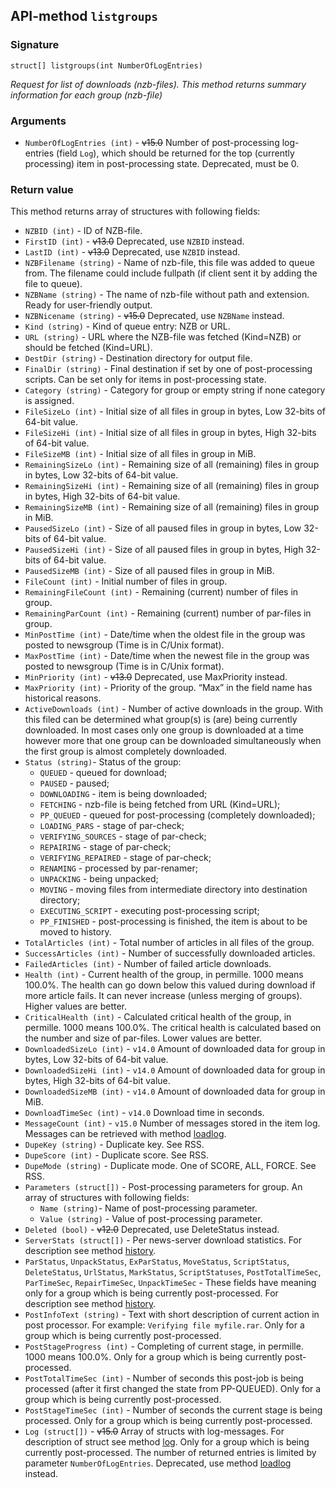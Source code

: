 ## API-method `listgroups`

### Signature
`struct[] listgroups(int NumberOfLogEntries)` 

_Request for list of downloads (nzb-files). This method returns summary information for each group (nzb-file)_

### Arguments
- `NumberOfLogEntries (int)` - ~~v15.0~~ Number of post-processing log-entries (field `Log`), which should be returned for the top (currently processing) item in post-processing state. Deprecated, must be 0.

### Return value
This method returns array of structures with following fields:

- `NZBID (int)` - ID of NZB-file.
- `FirstID (int)` - ~~v13.0~~ Deprecated, use `NZBID` instead.
- `LastID (int)` - ~~v13.0~~ Deprecated, use `NZBID` instead.
- `NZBFilename (string)` - Name of nzb-file, this file was added to queue from. The filename could include fullpath (if client sent it by adding the file to queue).
- `NZBName (string)` - The name of nzb-file without path and extension. Ready for user-friendly output.
- `NZBNicename (string)` - ~~v15.0~~ Deprecated, use `NZBName` instead.
- `Kind (string)` - Kind of queue entry: NZB or URL.
- `URL (string)` - URL where the NZB-file was fetched (Kind=NZB) or should be fetched (Kind=URL).
- `DestDir (string)` - Destination directory for output file.
- `FinalDir (string)` - Final destination if set by one of post-processing scripts. Can be set only for items in post-processing state.
- `Category (string)` - Category for group or empty string if none category is assigned.
- `FileSizeLo (int)` - Initial size of all files in group in bytes, Low 32-bits of 64-bit value.
- `FileSizeHi (int)` - Initial size of all files in group in bytes, High 32-bits of 64-bit value.
- `FileSizeMB (int)` - Initial size of all files in group in MiB.
- `RemainingSizeLo (int)` - Remaining size of all (remaining) files in group in bytes, Low 32-bits of 64-bit value.
- `RemainingSizeHi (int)` - Remaining size of all (remaining) files in group in bytes, High 32-bits of 64-bit value.
- `RemainingSizeMB (int)` - Remaining size of all (remaining) files in group in MiB.
- `PausedSizeLo (int)` - Size of all paused files in group in bytes, Low 32-bits of 64-bit value.
- `PausedSizeHi (int)` - Size of all paused files in group in bytes, High 32-bits of 64-bit value.
- `PausedSizeMB (int)` - Size of all paused files in group in MiB.
- `FileCount (int)` - Initial number of files in group.
- `RemainingFileCount (int)` - Remaining (current) number of files in group.
- `RemainingParCount (int)` - Remaining (current) number of par-files in group.
- `MinPostTime (int)` - Date/time when the oldest file in the group was posted to newsgroup (Time is in C/Unix format).
- `MaxPostTime (int)` - Date/time when the newest file in the group was posted to newsgroup (Time is in C/Unix format).
- `MinPriority (int)` - ~~v13.0~~ Deprecated, use MaxPriority instead.
- `MaxPriority (int)` - Priority of the group. “Max” in the field name has historical reasons.
- `ActiveDownloads (int)` - Number of active downloads in the group. With this filed can be determined what group(s) is (are) being currently downloaded. In most cases only one group is downloaded at a time however more that one group can be downloaded simultaneously when the first group is almost completely downloaded.
- `Status (string)`- Status of the group:
  - `QUEUED` - queued for download;
  - `PAUSED` - paused;
  - `DOWNLOADING` - item is being downloaded;
  - `FETCHING` - nzb-file is being fetched from URL (Kind=URL);
  - `PP_QUEUED` - queued for post-processing (completely downloaded);
  - `LOADING_PARS` - stage of par-check;
  - `VERIFYING_SOURCES` - stage of par-check;
  - `REPAIRING` - stage of par-check;
  - `VERIFYING_REPAIRED` - stage of par-check;
  - `RENAMING` - processed by par-renamer;
  - `UNPACKING` - being unpacked;
  - `MOVING` - moving files from intermediate directory into destination directory;
  - `EXECUTING_SCRIPT` - executing post-processing script;
  - `PP_FINISHED` - post-processing is finished, the item is about to be moved to history.
- `TotalArticles (int)` - Total number of articles in all files of the group.
- `SuccessArticles (int)` - Number of successfully downloaded articles.
- `FailedArticles (int)` - Number of failed article downloads.
- `Health (int)` - Current health of the group, in permille. 1000 means 100.0%. The health can go down below this valued during download if more article fails. It can never increase (unless merging of groups). Higher values are better.
- `CriticalHealth (int)` - Calculated critical health of the group, in permille. 1000 means 100.0%. The critical health is calculated based on the number and size of par-files. Lower values are better.
- `DownloadedSizeLo (int)` - `v14.0` Amount of downloaded data for group in bytes, Low 32-bits of 64-bit value.
- `DownloadedSizeHi (int)` - `v14.0` Amount of downloaded data for group in bytes, High 32-bits of 64-bit value.
- `DownloadedSizeMB (int)` - `v14.0` Amount of downloaded data for group in MiB.
- `DownloadTimeSec (int)` - `v14.0` Download time in seconds.
- `MessageCount (int)` - `v15.0` Number of messages stored in the item log. Messages can be retrieved with method [loadlog](LOADLOG.md).
- `DupeKey (string)` - Duplicate key. See RSS.
- `DupeScore (int)` - Duplicate score. See RSS.
- `DupeMode (string)` - Duplicate mode. One of SCORE, ALL, FORCE. See RSS.
- `Parameters (struct[])` - Post-processing parameters for group. An array of structures with following fields:
  - `Name (string)`- Name of post-processing parameter.
  - `Value (string)` - Value of post-processing parameter.
- `Deleted (bool)` - ~~v12.0~~ Deprecated, use DeleteStatus instead.
- `ServerStats (struct[])` - Per news-server download statistics. For description see method [history](HISTORY.md).
- `ParStatus`, `UnpackStatus`, `ExParStatus`, `MoveStatus`, `ScriptStatus`, `DeleteStatus`, `UrlStatus`, `MarkStatus`, `ScriptStatuses`, `PostTotalTimeSec`, `ParTimeSec`, `RepairTimeSec`, `UnpackTimeSec` - These fields have meaning only for a group which is being currently post-processed. For description see method [history](HISTORY.md).
- `PostInfoText (string)` - Text with short description of current action in post processor. For example: `Verifying file myfile.rar`. Only for a group which is being currently post-processed.
- `PostStageProgress (int)` - Completing of current stage, in permille. 1000 means 100.0%. Only for a group which is being currently post-processed.
- `PostTotalTimeSec (int)` - Number of seconds this post-job is being processed (after it first changed the state from PP-QUEUED). Only for a group which is being currently post-processed.
- `PostStageTimeSec (int)` - Number of seconds the current stage is being processed. Only for a group which is being currently post-processed.
- `Log (struct[])` - ~~v15.0~~ Array of structs with log-messages. For description of struct see method [log](LOG.md). Only for a group which is being currently post-processed. The number of returned entries is limited by parameter `NumberOfLogEntries`. Deprecated, use method [loadlog](LOADLOG.md) instead.
